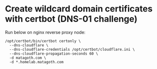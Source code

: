 # Create wildcard domain certificates with certbot (DNS-01 challenge)

Run below on nginx reverse proxy node:

```shell
/opt/certbot/bin/certbot certonly \
  --dns-cloudflare \
  --dns-cloudflare-credentials /opt/certbot/cloudflare.ini \
  --dns-cloudflare-propagation-seconds 60 \
  -d matagoth.com \
  -d *.homelab.matagoth.com
```
